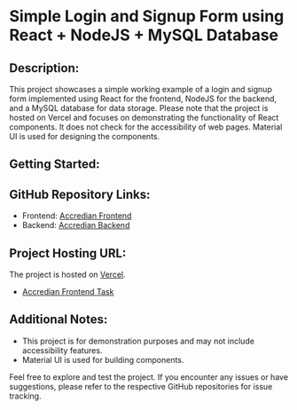 # Simple Login and Signup Form using React + NodeJS + MySQL Database

## Description:

This project showcases a simple working example of a login and signup form implemented using React for the frontend, NodeJS for the backend, and a MySQL database for data storage. Please note that the project is hosted on Vercel and focuses on demonstrating the functionality of React components. It does not check for the accessibility of web pages. Material UI is used for designing the components.

## Getting Started:


## GitHub Repository Links:

- Frontend: [Accredian Frontend](https://github.com/nitishkarekar/Accredian-frontend-task)
- Backend: [Accredian Backend](https://github.com/nitishkarekar/Accredian-backend-task)

## Project Hosting URL:

The project is hosted on [Vercel](https://vercel.com/).

- [Accredian Frontend Task](https://accredian-frontend-task-ykhe.vercel.app/)

## Additional Notes:

- This project is for demonstration purposes and may not include accessibility features.
- Material UI is used for building components.

Feel free to explore and test the project. If you encounter any issues or have suggestions, please refer to the respective GitHub repositories for issue tracking.

